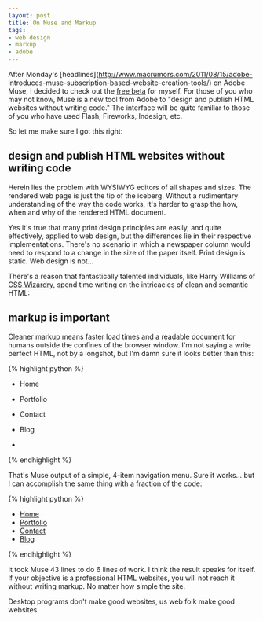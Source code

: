 ```yaml
---
layout: post
title: On Muse and Markup
tags:
- web design
- markup
- adobe
---
```

After Monday's [headlines](http://www.macrumors.com/2011/08/15/adobe-
introduces-muse-subscription-based-website-creation-tools/) on Adobe Muse, I
decided to check out the [free beta](http://muse.adobe.com/) for myself. For
those of you who may not know, Muse is a new tool from Adobe to "design and
publish HTML websites without writing code." The interface will be quite
familiar to those of you who have used Flash, Fireworks, Indesign, etc.

So let me make sure I got this right:

## design and publish HTML websites without writing code

Herein lies the problem with WYSIWYG editors of all shapes and sizes. The
rendered web page is just the tip of the iceberg. Without a rudimentary
understanding of the way the code works, it's harder to grasp the how, when
and why of the rendered HTML document.

Yes it's true that many print design principles are easily, and quite
effectively, applied to web design, but the differences lie in their
respective implementations. There's no scenario in which a newspaper column
would need to respond to a change in the size of the paper itself. Print
design is static. Web design is not…

There's a reason that fantastically talented individuals, like Harry Williams
of [CSS Wizardry](http://csswizardry.com/), spend time writing on the
intricacies of clean and semantic HTML:

## markup is important

Cleaner markup means faster load times and a readable document for humans
outside the confines of the browser window. I'm not saying a write perfect
HTML, not by a longshot, but I'm damn sure it looks better than this:

{% highlight python %}
<ul class="MenuBar widget_invisible colelem" id="n5"><!-- row -->
 <li class="MenuItemContainer grpelem" id="n6"><!-- vertical box -->
  <div class="pointer_cursor MenuItem MenuItemWithSubMenu MuseMenuActive colelem" id="n7"><!-- horizontal box -->
   <a class="block" href="index.html"></a>
   <div class="MenuItemLabel NoWrap grpelem" id="n8"><!-- content -->
    <p id="n10">Home</p>
    <div class="wrap"></div>
   </div>
   <div class="wrap"></div>
  </div>
 </li>
 <li class="MenuItemContainer grpelem" id="n12"><!-- vertical box -->
  <div class="pointer_cursor MenuItem MenuItemWithSubMenu colelem" id="n13"><!-- horizontal box -->
   <a class="block" href="portfolio.html"></a>
   <div class="MenuItemLabel NoWrap grpelem" id="n14"><!-- content -->
    <p id="n16">Portfolio</p>
    <div class="wrap"></div>
   </div>
   <div class="wrap"></div>
  </div>
 </li>
 <li class="MenuItemContainer grpelem" id="n18"><!-- vertical box -->
  <div class="pointer_cursor MenuItem MenuItemWithSubMenu colelem" id="n19"><!-- horizontal box -->
   <a class="block" href="contact.html"></a>
   <div class="MenuItemLabel NoWrap grpelem" id="n20"><!-- content -->
    <p id="n22">Contact</p>
    <div class="wrap"></div>
   </div>
   <div class="wrap"></div>
  </div>
 </li>
 <li class="MenuItemContainer grpelem" id="n24"><!-- vertical box -->
  <div class="pointer_cursor MenuItem MenuItemWithSubMenu colelem" id="n25"><!-- horizontal box -->
   <a class="block" href="blog.html"></a>
   <div class="MenuItemLabel NoWrap grpelem" id="n26"><!-- content -->
    <p id="n28">Blog</p>
    <div class="wrap"></div>
   </div>
   <div class="wrap"></div>
  </div>
 </li>
 <li class="wrap"></li>
</ul>
{% endhighlight %}

That's Muse output of a simple, 4-item navigation menu. Sure it works… but I
can accomplish the same thing with a fraction of the code:

{% highlight python %}
<ul class="MenuBar">
  <li><a href="#home">Home</a></li>
  <li><a href="#portfolio">Portfolio</a></li>
  <li><a href="#contact">Contact</a></li>
  <li><a href="#blog">Blog</a></li>
</ul>
{% endhighlight %}

It took Muse 43 lines to do 6 lines of work. I think the result speaks for
itself. If your objective is a professional HTML websites, you will not reach
it without writing markup. No matter how simple the site.

Desktop programs don't make good websites, us web folk make good websites.
